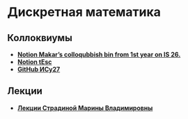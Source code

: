 # Дискретная математика

## Коллоквиумы
- [**Notion Makar’s colloqubbish bin from 1st year on IS 26.**](https://wooded-muscari-02e.notion.site/Makar-s-colloqubbish-bin-from-1st-year-on-IS-26-74edf69ab95a4c5ba89aa0b20228ce5d)
- [**Notion tEsc**](https://www.notion.so/awes0me/DM-cd83743047874f1c921805e1d0cb77dc)
- [**GitHub ИСy27**](https://github.com/hashlag/dm-semester-2)

## Лекции
- [**Лекции Страдиной Марины Владимировны**](https://drive.google.com/drive/folders/11hX0RXA3ZuPFNcqtzJxtprtv9p_PlHKm)

